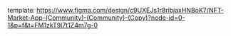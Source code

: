 template: 
https://www.figma.com/design/c9UXEJs1r8ribjaxHNBoK7/NFT-Market-App-(Community)-(Community)-(Copy)?node-id=0-1&p=f&t=FM1zkT9l7t1Z4m7g-0
